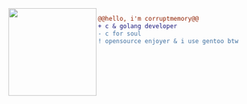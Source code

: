 <img src="https://avatars.githubusercontent.com/u/88046785" align="left" height="175"/>

```diff
@@hello, i'm corruptmemory@@
+ с & golang developer
- c for soul
! opensource enjoyer & i use gentoo btw
```

